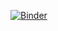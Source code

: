 [![Binder](https://mybinder.org/badge.svg)](https://mybinder.org/v2/gh/clever-crow-consulting/PGP_Hackathon/master)
